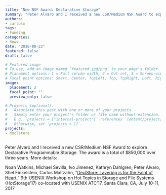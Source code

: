 ```yaml
---
title: "New NSF Award: Declarative Storage"
summary: "Peter Alvaro and I received a new CSR/Medium NSF Award to explore Declarative Programmable Storage. The award is a total of $850,000 over three years."
authors:
- carlosm
tags:
- Funding
categories:
- News
date: "2018-08-23"
featured: false
draft: false

# Featured image
# To use, add an image named `featured.jpg/png` to your page's folder.
# Placement options: 1 = Full column width, 2 = Out-set, 3 = Screen-width
# Focal point options: Smart, Center, TopLeft, Top, TopRight, Left, Right, BottomLeft, Bottom, BottomRight
image:
  placement: 2
  focal_point: ""
  preview_only: false

# Projects (optional).
#   Associate this post with one or more of your projects.
#   Simply enter your project's folder or file name without extension.
#   E.g. `projects = ["internal-project"]` references `content/project/deep-learning/index.md`.
#   Otherwise, set `projects = []`.
projects:
- declstore
---
```

Peter Alvaro  and I received a new CSR/Medium NSF Award to explore Declarative  Programmable Storage. The award is a total of $850,000 over three years. More details:

Noah Watkins, Michael Sevilla, Ivo Jimenez, Kathryn Dahlgren, Peter Alvaro, Shel Finkelstein, Carlos Maltzahn, “[DeclStore: Layering is for the Faint of Heart](https://www.usenix.org/system/files/conference/hotstorage17/hotstorage17-paper-watkins.pdf),” 9th USENIX Workshop on Hot Topics in Storage and File Systems  (HotStorage’17) co-located with USENIX ATC’17, Santa Clara, CA, July  10-11, 2017
